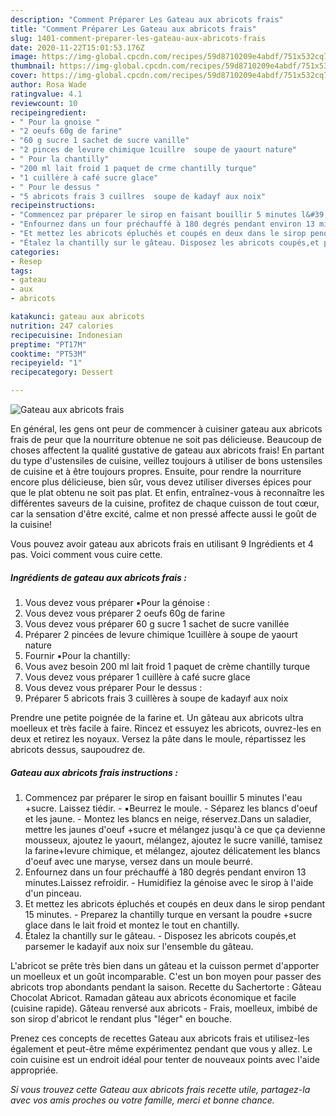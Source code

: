 ```yaml
---
description: "Comment Préparer Les Gateau aux abricots frais"
title: "Comment Préparer Les Gateau aux abricots frais"
slug: 1401-comment-preparer-les-gateau-aux-abricots-frais
date: 2020-11-22T15:01:53.176Z
image: https://img-global.cpcdn.com/recipes/59d8710209e4abdf/751x532cq70/gateau-aux-abricots-frais-photo-principale-de-la-recette.jpg
thumbnail: https://img-global.cpcdn.com/recipes/59d8710209e4abdf/751x532cq70/gateau-aux-abricots-frais-photo-principale-de-la-recette.jpg
cover: https://img-global.cpcdn.com/recipes/59d8710209e4abdf/751x532cq70/gateau-aux-abricots-frais-photo-principale-de-la-recette.jpg
author: Rosa Wade
ratingvalue: 4.1
reviewcount: 10
recipeingredient:
- " Pour la gnoise "
- "2 oeufs 60g de farine"
- "60 g sucre 1 sachet de sucre vanille"
- "2 pinces de levure chimique 1cuillre  soupe de yaourt nature"
- " Pour la chantilly"
- "200 ml lait froid 1 paquet de crme chantilly turque"
- "1 cuillère à café sucre glace"
- " Pour le dessus "
- "5 abricots frais 3 cuillres  soupe de kadayf aux noix"
recipeinstructions:
- "Commencez par préparer le sirop en faisant bouillir 5 minutes l&#39;eau +sucre. Laissez tiédir.  ▪️Beurrez le moule. Séparez les blancs d&#39;oeuf et les jaune. Montez les blancs en neige, réservez.Dans un saladier, mettre les jaunes d&#39;oeuf +sucre et mélangez jusqu&#39;à ce que ça devienne mousseux, ajoutez le yaourt, mélangez, ajoutez le sucre vanillé, tamisez la farine+levure chimique, et mélangez, ajoutez délicatement les blancs d&#39;oeuf avec une maryse, versez dans un moule beurré."
- "Enfournez dans un four préchauffé à 180 degrés pendant environ 13 minutes.Laissez refroidir.  Humidifiez la génoise avec le sirop à l&#39;aide d&#39;un pinceau."
- "Et mettez les abricots épluchés et coupés en deux dans le sirop pendant 15 minutes. Preparez la chantilly turque en versant la poudre +sucre glace dans le lait froid et montez le tout en chantilly."
- "Étalez la chantilly sur le gâteau. Disposez les abricots coupés,et parsemer le kadayif aux noix sur l&#39;ensemble du gâteau."
categories:
- Resep
tags:
- gateau
- aux
- abricots

katakunci: gateau aux abricots 
nutrition: 247 calories
recipecuisine: Indonesian
preptime: "PT17M"
cooktime: "PT53M"
recipeyield: "1"
recipecategory: Dessert

---
```



![Gateau aux abricots frais](https://img-global.cpcdn.com/recipes/59d8710209e4abdf/751x532cq70/gateau-aux-abricots-frais-photo-principale-de-la-recette.jpg)

En général, les gens ont peur de commencer à cuisiner gateau aux abricots frais de peur que la nourriture obtenue ne soit pas délicieuse. Beaucoup de choses affectent la qualité gustative de gateau aux abricots frais! En partant du type d'ustensiles de cuisine, veillez toujours à utiliser de bons ustensiles de cuisine et à être toujours propres. Ensuite, pour rendre la nourriture encore plus délicieuse, bien sûr, vous devez utiliser diverses épices pour que le plat obtenu ne soit pas plat. Et enfin, entraînez-vous à reconnaître les différentes saveurs de la cuisine, profitez de chaque cuisson de tout cœur, car la sensation d'être excité, calme et non pressé affecte aussi le goût de la cuisine!

<!--inarticleads1-->

Vous pouvez avoir gateau aux abricots frais en utilisant 9 Ingrédients et 4 pas. Voici comment vous cuire cette.

##### Ingrédients de gateau aux abricots frais :

1. Vous devez vous préparer  ▪️Pour la génoise :
1. Vous devez vous préparer 2 oeufs 60g de farine
1. Vous devez vous préparer 60 g sucre 1 sachet de sucre vanillée
1. Préparer 2 pincées de levure chimique 1cuillère à soupe de yaourt nature
1. Fournir  ▪️Pour la chantilly:
1. Vous avez besoin 200 ml lait froid 1 paquet de crème chantilly turque
1. Vous devez vous préparer 1 cuillère à café sucre glace
1. Vous devez vous préparer  Pour le dessus :
1. Préparer 5 abricots frais 3 cuillères à soupe de kadayıf aux noix


Prendre une petite poignée de la farine et. Un gâteau aux abricots ultra moelleux et très facile à faire. Rincez et essuyez les abricots, ouvrez-les en deux et retirez les noyaux. Versez la pâte dans le moule, répartissez les abricots dessus, saupoudrez de. 

<!--inarticleads2-->

##### Gateau aux abricots frais instructions :

1. Commencez par préparer le sirop en faisant bouillir 5 minutes l&#39;eau +sucre. Laissez tiédir.  - ▪️Beurrez le moule. - Séparez les blancs d&#39;oeuf et les jaune. - Montez les blancs en neige, réservez.Dans un saladier, mettre les jaunes d&#39;oeuf +sucre et mélangez jusqu&#39;à ce que ça devienne mousseux, ajoutez le yaourt, mélangez, ajoutez le sucre vanillé, tamisez la farine+levure chimique, et mélangez, ajoutez délicatement les blancs d&#39;oeuf avec une maryse, versez dans un moule beurré.
1. Enfournez dans un four préchauffé à 180 degrés pendant environ 13 minutes.Laissez refroidir.  - Humidifiez la génoise avec le sirop à l&#39;aide d&#39;un pinceau.
1. Et mettez les abricots épluchés et coupés en deux dans le sirop pendant 15 minutes. - Preparez la chantilly turque en versant la poudre +sucre glace dans le lait froid et montez le tout en chantilly.
1. Étalez la chantilly sur le gâteau. - Disposez les abricots coupés,et parsemer le kadayif aux noix sur l&#39;ensemble du gâteau.


L&#39;abricot se prête très bien dans un gâteau et la cuisson permet d&#39;apporter un moelleux et un goût incomparable. C&#39;est un bon moyen pour passer des abricots trop abondants pendant la saison. Recette du Sachertorte : Gâteau Chocolat Abricot. Ramadan gâteau aux abricots économique et facile (cuisine rapide). Gâteau renversé aux abricots - Frais, moelleux, imbibé de son sirop d&#39;abricot le rendant plus &#34;léger&#34; en bouche. 

<!--inarticleads1-->

<p>
Prenez ces concepts de recettes Gateau aux abricots frais et utilisez-les également et peut-être même expérimentez pendant que vous y allez. Le coin cuisine est un endroit idéal pour tenter de nouveaux points avec l'aide appropriée.
</p>

<p>
<i>Si vous trouvez cette Gateau aux abricots frais recette utile, partagez-la avec vos amis proches ou votre famille, merci et bonne chance.</i>
</p>
